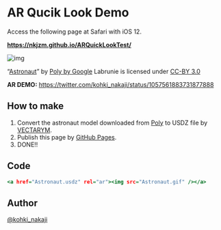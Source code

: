 # AR Qucik Look Demo

Access the following page at Safari with iOS 12.

**https://nkjzm.github.io/ARQuickLookTest/**

![img](https://github.com/nkjzm/ARQuickLookTest/blob/master/Astronaut.gif)

“<a href="https://poly.google.com/view/dLHpzNdygsg">Astronaut</a>” by <a href="https://poly.google.com/user/4aEd8rQgKu2">Poly by Google</a> Labrunie is licensed under <a href="https://creativecommons.org/licenses/by/3.0/legalcode">CC-BY 3.0</a>

**AR DEMO:** https://twitter.com/kohki_nakaji/status/1057561883731877888

<h2>How to make</h2>

1. Convert the astronaut model downloaded from <a href="https://poly.google.com">Poly</a> to USDZ file by <a href="https://www.vectary.com/">VECTARYM</a>.
1. Publish this page by <a href="https://pages.github.com/">GitHub Pages</a>.
1. DONE!!
  </ol>

<h2>Code</h2>

```.html
<a href="Astronaut.usdz" rel="ar"><img src="Astronaut.gif" /></a>
```

<h2>Author</h2>
<a href="https://twitter.com/kohki_nakaji">@kohki_nakaji</a>

</body>
</html>
